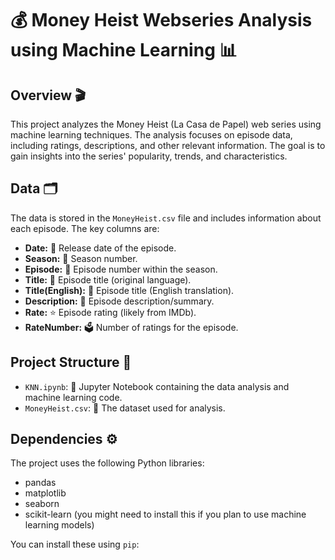 # 💰 Money Heist Webseries Analysis using Machine Learning 📊

## Overview 🎬

This project analyzes the Money Heist (La Casa de Papel) web series using machine learning techniques. The analysis focuses on episode data, including ratings, descriptions, and other relevant information. The goal is to gain insights into the series' popularity, trends, and characteristics.

## Data 🗂️

The data is stored in the `MoneyHeist.csv` file and includes information about each episode. The key columns are:

*   **Date:** 📅 Release date of the episode.
*   **Season:** 🔢 Season number.
*   **Episode:** 🔢 Episode number within the season.
*   **Title:** 💬 Episode title (original language).
*   **Title(English):** 💬 Episode title (English translation).
*   **Description:** 📝 Episode description/summary.
*   **Rate:** ⭐ Episode rating (likely from IMDb).
*   **RateNumber:** 🗳️ Number of ratings for the episode.

## Project Structure 📂

*   `KNN.ipynb`: 📓 Jupyter Notebook containing the data analysis and machine learning code.
*   `MoneyHeist.csv`: 💾 The dataset used for analysis.

## Dependencies ⚙️

The project uses the following Python libraries:

*   pandas
*   matplotlib
*   seaborn
*   scikit-learn (you might need to install this if you plan to use machine learning models)

You can install these using `pip`:

